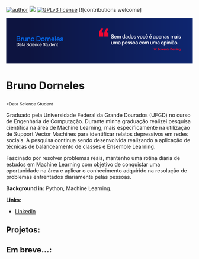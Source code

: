 [![author](https://img.shields.io/badge/author-BrunoDorneles-blue.svg)](https://www.linkedin.com/in/bruno-dorneles/) [![](https://img.shields.io/badge/python-3.7+-blue.svg)](https://www.python.org/downloads/release/python-365/) [![GPLv3 license](https://img.shields.io/badge/License-GPLv3-blue.svg)](http://perso.crans.org/besson/LICENSE.html) [![contributions welcome]

<p align="center">
  <img src="banner.png" >
</p>

# Bruno Dorneles
<sub>*Data Science Student</sub>

Graduado pela Universidade Federal da Grande Dourados (UFGD) no curso de Engenharia de Computação. Durante minha graduação realizei pesquisa científica na área de Machine Learning, mais especificamente na utilização de Support Vector Machines para identificar relatos depressivos em redes sociais. A pesquisa continua sendo desenvolvida realizando a aplicação de técnicas de balanceamento de classes e Ensemble Learning.

Fascinado por resolver problemas reais, mantenho uma rotina diária de estudos em Machine Learning com objetivo de conquistar uma oportunidade na área e aplicar o conhecimento adquirido na resolução de problemas enfrentados diariamente pelas pessoas. 

**Background in:** Python, Machine Learning.

**Links:**
* [LinkedIn](https://www.linkedin.com/in/bruno-dorneles/)

## Projetos:
Em breve...:
---
